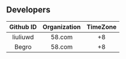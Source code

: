 ## Developers  
  
|Github ID|Organization|TimeZone|  
|:-:|:-:|:-:| 
|liuliuwd|58.com|+8|  
|Begro|58.com|+8|  
